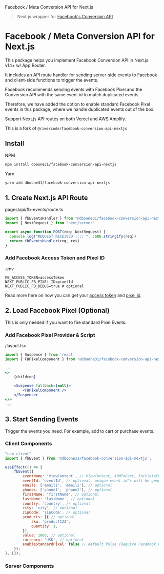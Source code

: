 Facebook / Meta Conversion API for Next.js

> Next.js wrapper for [Facebook's Conversion API](https://developers.facebook.com/docs/marketing-api/conversions-api/)

# Facebook / Meta Conversion API for Next.js
This package helps you implement Facebook Conversion API in Next.js v14+ w/ App Router.

It includes an API route handler for sending server-side events to Facebook and client-side functions to trigger the events.

Facebook recommends sending events with Facebook Pixel and the Conversion API with the same event id to match duplicated events.

Therefore, we have added the option to enable standard Facebook Pixel events in this package, where we handle duplicated events out of the box.

Support Next.js API routes on both Vercel and AWS Amplify.

This is a fork of ```@rivercode/facebook-conversion-api-nextjs```

## Install

NPM
```bash
npm install dboone31/facebook-conversion-api-nextjs
```

Yarn
```bash
yarn add dboone31/facebook-conversion-api-nextjs
```

## 1. Create Next.js API Route
pages/api/fb-events/route.ts
```jsx
import { fbEventsHandler } from "@dboone31/facebook-conversion-api-nextjs/handlers"
import { NextRequest } from "next/server"

export async function POST(req: NextRequest) {
  console.log("REQUEST RECEIVED::::: ", JSON.stringify(req))
  return fbEventsHandler(req, res)
}
```

### Add Facebook Access Token and Pixel ID
.env
```dotenv
FB_ACCESS_TOKEN=accessToken
NEXT_PUBLIC_FB_PIXEL_ID=pixelId
NEXT_PUBLIC_FB_DEBUG=true # optional
```

Read more here on how you can get your [access token](https://developers.facebook.com/docs/marketing-api/conversions-api/get-started/#access-token) and [pixel id](https://www.facebook.com/business/help/952192354843755?id=1205376682832142).

## 2. Load Facebook Pixel (Optional)
This is only needed if you want to fire standard Pixel Events.

### Add Facebook Pixel Provider & Script
/layout.tsx
```jsx
import { Suspense } from 'react'
import { FBPixelComponent } from '@dboone31/facebook-conversion-api-nextjs/components';

...
<>
    {children}

    <Suspense fallback={null}>
        <FBPixelComponent />
    </Suspense>
</>
...
```

## 3. Start Sending Events
Trigger the events you need. For example, add to cart or purchase events.

### Client Components
```jsx
"use client"
import { fbEvent } from '@dboone31/facebook-conversion-api-nextjs';

useEffect(() => {
    fbEvent({
        eventName: 'ViewContent', // ViewContent, AddToCart, InitiateCheckout, Purchase etc.
        eventId: 'eventId', // optional, unique event id's will be generated by default
        emails: ['email1', 'email2'], // optional
        phones: ['phone1', 'phone2'], // optional
        firstName: 'firstName', // optional
        lastName: 'lastName', // optional
        country: 'country', // optional
        city: 'city', // optional
        zipCode: 'zipCode', // optional
        products: [{ // optional
            sku: 'product123',
            quantity: 1,
        }],
        value: 1000, // optional
        currency: 'USD', // optional
        enableStandardPixel: false // default false (Require Facebook Pixel to be loaded, see step 2)
    });
}, []);
```

### Server Components
